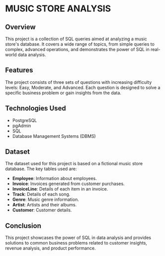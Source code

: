 # MUSIC STORE ANALYSIS

## Overview

This project is a collection of SQL queries aimed at analyzing a music store's database. It covers a wide range of topics, from simple queries to complex, advanced operations, and demonstrates the power of SQL in real-world data analysis.

## Features

The project consists of three sets of questions with increasing difficulty levels: Easy, Moderate, and Advanced. Each question is designed to solve a specific business problem or gain insights from the data.


## Technologies Used

- PostgreSQL
- pgAdmin
- SQL
- Database Management Systems (DBMS)



## Dataset

The dataset used for this project is based on a fictional music store database. The key tables used are:
- **Employee**: Information about employees.
- **Invoice**: Invoices generated from customer purchases.
- **InvoiceLine**: Details of each item in an invoice.
- **Track**: Details of each song.
- **Genre**: Music genre information.
- **Artist**: Artists and their albums.
- **Customer**: Customer details.

## Conclusion

This project showcases the power of SQL in data analysis and provides solutions to common business problems related to customer insights, revenue analysis, and product performance.


